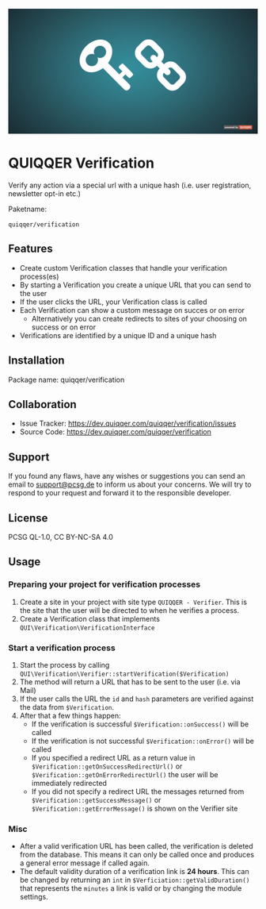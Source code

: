 ![QUIQQER Verification](bin/images/Readme.jpg)

QUIQQER Verification
========

Verify any action via a special url with a unique hash (i.e. user registration, newsletter opt-in etc.)

Paketname:

    quiqqer/verification


Features
--------

* Create custom Verification classes that handle your verification process(es)
* By starting a Verification you create a unique URL that you can send to the user
* If the user clicks the URL, your Verification class is called
* Each Verification can show a custom message on succes or on error
  * Alternatively you can create redirects to sites of your choosing on success or on error
* Verifications are identified by a unique ID and a unique hash 

Installation
------------

Package name: quiqqer/verification


Collaboration
----------

- Issue Tracker: https://dev.quiqqer.com/quiqqer/verification/issues
- Source Code: https://dev.quiqqer.com/quiqqer/verification


Support
-------

If you found any flaws, have any wishes or suggestions you can send an email to support@pcsg.de to inform us about your concerns. 
We will try to respond to your request and forward it to the responsible developer.


License
-------
PCSG QL-1.0, CC BY-NC-SA 4.0

Usage
--------

### Preparing your project for verification processes
1. Create a site in your project with site type `QUIQQER - Verifier`. This is the site that the user will be directed to when he verifies a process.
2. Create a Verification class that implements `QUI\Verification\VerificationInterface`

### Start a verification process
1. Start the process by calling `QUI\Verification\Verifier::startVerification($Verification)`
2. The method will return a URL that has to be sent to the user (i.e. via Mail)
3. If the user calls the URL the `id` and `hash` parameters are verified against the data from `$Verification`.
4. After that a few things happen:
    * If the verification is successful `$Verification::onSuccess()` will be called
    * If the verification is not successful `$Verification::onError()` will be called
    * If you specified a redirect URL as a return value in `$Verification::getOnSuccessRedirectUrl()` or `$Verification::getOnErrorRedirectUrl()` the user will be immediately redirected
    * If you did not specify a redirect URL the messages returned from `$Verification::getSuccessMessage()` or `$Verification::getErrorMessage()` is shown on the Verifier site

### Misc

* After a valid verification URL has been called, the verification is deleted from the database. This means it can only be called once and produces a general error message if called again.
* The default validity duration of a verification link is **24 hours**. This can be changed by returning an `int` in `$Verficiation::getValidDuration()` that represents the `minutes` a link is valid or by changing the module settings.